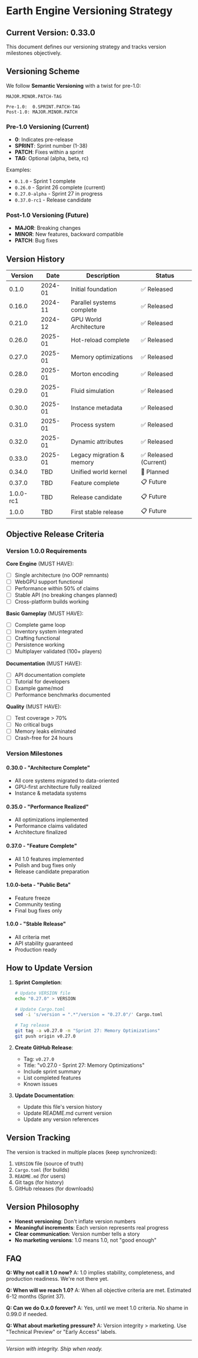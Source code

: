 # Earth Engine Versioning Strategy

## Current Version: 0.33.0

This document defines our versioning strategy and tracks version milestones objectively.

## Versioning Scheme

We follow **Semantic Versioning** with a twist for pre-1.0:

```
MAJOR.MINOR.PATCH-TAG

Pre-1.0:  0.SPRINT.PATCH-TAG
Post-1.0: MAJOR.MINOR.PATCH
```

### Pre-1.0 Versioning (Current)
- **0**: Indicates pre-release
- **SPRINT**: Sprint number (1-38)
- **PATCH**: Fixes within a sprint
- **TAG**: Optional (alpha, beta, rc)

Examples:
- `0.1.0` - Sprint 1 complete
- `0.26.0` - Sprint 26 complete (current)
- `0.27.0-alpha` - Sprint 27 in progress
- `0.37.0-rc1` - Release candidate

### Post-1.0 Versioning (Future)
- **MAJOR**: Breaking changes
- **MINOR**: New features, backward compatible
- **PATCH**: Bug fixes

## Version History

| Version | Date | Description | Status |
|---------|------|-------------|---------|
| 0.1.0 | 2024-01 | Initial foundation | ✅ Released |
| 0.16.0 | 2024-11 | Parallel systems complete | ✅ Released |
| 0.21.0 | 2024-12 | GPU World Architecture | ✅ Released |
| 0.26.0 | 2025-01 | Hot-reload complete | ✅ Released |
| 0.27.0 | 2025-01 | Memory optimizations | ✅ Released |
| 0.28.0 | 2025-01 | Morton encoding | ✅ Released |
| 0.29.0 | 2025-01 | Fluid simulation | ✅ Released |
| 0.30.0 | 2025-01 | Instance metadata | ✅ Released |
| 0.31.0 | 2025-01 | Process system | ✅ Released |
| 0.32.0 | 2025-01 | Dynamic attributes | ✅ Released |
| 0.33.0 | 2025-01 | Legacy migration & memory | ✅ Released (Current) |
| 0.34.0 | TBD | Unified world kernel | 🚧 Planned |
| 0.37.0 | TBD | Feature complete | 📋 Future |
| 1.0.0-rc1 | TBD | Release candidate | 📋 Future |
| 1.0.0 | TBD | First stable release | 📋 Future |

## Objective Release Criteria

### Version 1.0.0 Requirements

**Core Engine** (MUST HAVE):
- [ ] Single architecture (no OOP remnants)
- [ ] WebGPU support functional
- [ ] Performance within 50% of claims
- [ ] Stable API (no breaking changes planned)
- [ ] Cross-platform builds working

**Basic Gameplay** (MUST HAVE):
- [ ] Complete game loop
- [ ] Inventory system integrated
- [ ] Crafting functional
- [ ] Persistence working
- [ ] Multiplayer validated (100+ players)

**Documentation** (MUST HAVE):
- [ ] API documentation complete
- [ ] Tutorial for developers
- [ ] Example game/mod
- [ ] Performance benchmarks documented

**Quality** (MUST HAVE):
- [ ] Test coverage > 70%
- [ ] No critical bugs
- [ ] Memory leaks eliminated
- [ ] Crash-free for 24 hours

### Version Milestones

#### 0.30.0 - "Architecture Complete"
- All core systems migrated to data-oriented
- GPU-first architecture fully realized
- Instance & metadata systems

#### 0.35.0 - "Performance Realized"
- All optimizations implemented
- Performance claims validated
- Architecture finalized

#### 0.37.0 - "Feature Complete"
- All 1.0 features implemented
- Polish and bug fixes only
- Release candidate preparation

#### 1.0.0-beta - "Public Beta"
- Feature freeze
- Community testing
- Final bug fixes only

#### 1.0.0 - "Stable Release"
- All criteria met
- API stability guaranteed
- Production ready

## How to Update Version

1. **Sprint Completion**:
   ```bash
   # Update VERSION file
   echo "0.27.0" > VERSION
   
   # Update Cargo.toml
   sed -i 's/version = ".*"/version = "0.27.0"/' Cargo.toml
   
   # Tag release
   git tag -a v0.27.0 -m "Sprint 27: Memory Optimizations"
   git push origin v0.27.0
   ```

2. **Create GitHub Release**:
   - Tag: `v0.27.0`
   - Title: "v0.27.0 - Sprint 27: Memory Optimizations"
   - Include sprint summary
   - List completed features
   - Known issues

3. **Update Documentation**:
   - Update this file's version history
   - Update README.md current version
   - Update any version references

## Version Tracking

The version is tracked in multiple places (keep synchronized):
1. `VERSION` file (source of truth)
2. `Cargo.toml` (for builds)
3. `README.md` (for users)
4. Git tags (for history)
5. GitHub releases (for downloads)

## Version Philosophy

- **Honest versioning**: Don't inflate version numbers
- **Meaningful increments**: Each version represents real progress
- **Clear communication**: Version number tells a story
- **No marketing versions**: 1.0 means 1.0, not "good enough"

## FAQ

**Q: Why not call it 1.0 now?**
A: 1.0 implies stability, completeness, and production readiness. We're not there yet.

**Q: When will we reach 1.0?**
A: When all objective criteria are met. Estimated 6-12 months (Sprint 37).

**Q: Can we do 0.x.0 forever?**
A: Yes, until we meet 1.0 criteria. No shame in 0.99.0 if needed.

**Q: What about marketing pressure?**
A: Version integrity > marketing. Use "Technical Preview" or "Early Access" labels.

---

*Version with integrity. Ship when ready.*